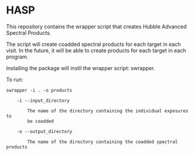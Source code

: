 
# HASP

This repository contains the wrapper script that creates Hubble
Advanced Spectral Products.

The script will create coadded spectral products for each target
in each visit.  In the future, it will be able to create products
for each target in each program.

Installing the package will instll the wrapper script: swrapper.

To run:

    swrapper -i . -o products

```
    -i --input_directory

        The name of the directory containing the individual exposures to
        be coadded

    -o --output_directory

        The name of the directory containing the coadded spectral products
```
